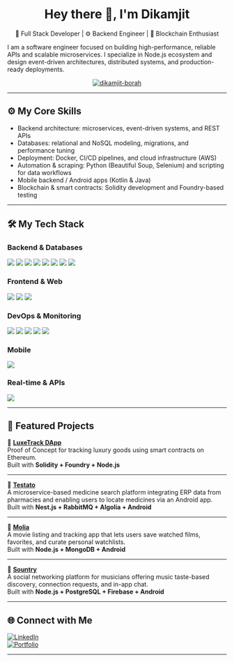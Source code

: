 <h1 align="center">Hey there 👋, I'm Dikamjit</h1>
<p align="center">
  🚀 Full Stack Developer | ⚙️ Backend Engineer | 🔗 Blockchain Enthusiast
</p>
<p>I am a software engineer focused on building high-performance, reliable APIs and scalable microservices. I specialize in Node.js ecosystem and design event-driven architectures, distributed systems, and production-ready deployments.
</p>

<p align="center">
  <a href="https://github.com/dikamjit-borah">
    <img src="https://komarev.com/ghpvc/?username=dikamjit-borah&label=Profile%20views&color=0e75b6&style=flat" alt="dikamjit-borah" />
  </a>
</p>

---

## ⚙️ My Core Skills

- Backend architecture: microservices, event-driven systems, and REST APIs
- Databases: relational and NoSQL modeling, migrations, and performance tuning
- Deployment: Docker, CI/CD pipelines, and cloud infrastructure (AWS)
- Automation & scraping: Python (Beautiful Soup, Selenium) and scripting for data workflows
- Mobile backend / Android apps (Kotlin & Java)
- Blockchain & smart contracts: Solidity development and Foundry-based testing

---

## 🛠️ My Tech Stack

### Backend & Databases
<div align="left">
  <img src="https://img.shields.io/badge/-Node.js-339933?style=flat&logo=node.js&logoColor=white" />
  <img src="https://img.shields.io/badge/NestJS-E0234E?style=flat&logo=nestjs&logoColor=white" />
  <img src="https://img.shields.io/badge/MySQL-4479A1?style=flat&logo=mysql&logoColor=white" />
  <img src="https://img.shields.io/badge/-MongoDB-47A248?style=flat&logo=mongodb&logoColor=white" />
  <img src="https://img.shields.io/badge/-Redis-DD0031?style=flat&logo=redis&logoColor=white" />
  <img src="https://img.shields.io/badge/-RabbitMQ-FF6600?style=flat&logo=rabbitmq&logoColor=white" />
  <img src="https://img.shields.io/badge/ElasticSearch-005571?style=flat&logo=elasticsearch&logoColor=white" />
  <img src="https://img.shields.io/badge/-Firebase-FFCA28?style=flat&logo=firebase&logoColor=black" />
</div>

### Frontend & Web
<div align="left">
  <img src="https://img.shields.io/badge/-React-61DAFB?style=flat&logo=react&logoColor=black" />
  <img src="https://img.shields.io/badge/-Next.js-000000?style=flat&logo=next.js&logoColor=white" />
  <img src="https://img.shields.io/badge/-Gatsby-663399?style=flat&logo=gatsby&logoColor=white" />
</div>

### DevOps & Monitoring
<div align="left">
  <img src="https://img.shields.io/badge/-Docker-2496ED?style=flat&logo=docker&logoColor=white" />
  <img src="https://img.shields.io/badge/-AWS-232F3E?style=flat&logo=amazonaws&logoColor=white" />
  <img src="https://img.shields.io/badge/Datadog-632CA6?style=flat&logo=datadog&logoColor=white" />
  <img src="https://img.shields.io/badge/-Grafana-F46800?style=flat&logo=grafana&logoColor=white" />
  <img src="https://img.shields.io/badge/-Prometheus-FF6A00?style=flat&logo=prometheus&logoColor=white" />
</div>

### Mobile
<div align="left">
  <img src="https://img.shields.io/badge/-Android-3DDC84?style=flat&logo=android&logoColor=white" />
</div>

### Real-time & APIs
<div align="left">
  <img src="https://img.shields.io/badge/Socket.IO-010101?style=flat&logo=socket.io&logoColor=white" />
</div>

---

## 🚀 Featured Projects

🔹 **[LuxeTrack DApp](https://github.com/dikamjit-borah/luxetrack-smartcontract)**  
Proof of Concept for tracking luxury goods using smart contracts on Ethereum.  
Built with **Solidity + Foundry + Node.js**

---

🔹 **[Testato](https://github.com/dikamjit-borah/Testato-Backend)**  
A microservice-based medicine search platform integrating ERP data from pharmacies and enabling users to locate medicines via an Android app.  
Built with **Nest.js + RabbitMQ + Algolia + Android**

---

🔹 **[Molia](https://github.com/dikamjit-borah/Molia-Backend)**  
A movie listing and tracking app that lets users save watched films, favorites, and curate personal watchlists.  
Built with **Node.js + MongoDB + Android**

---

🔹 **[Sountry](https://github.com/dikamjit-borah/Sountry)**  
A social networking platform for musicians offering music taste-based discovery, connection requests, and in-app chat.  
Built with **Node.js + PostgreSQL + Firebase + Android**

---

## 🌐 Connect with Me

[![LinkedIn](https://img.shields.io/badge/-LinkedIn-0077B5?style=flat&logo=linkedin&logoColor=white)](https://in.linkedin.com/in/dikamjit-borah)  
[![Portfolio](https://img.shields.io/badge/-Portfolio-24292e?style=flat&logo=github&logoColor=white)](https://dikamjit-borah.github.io)

---
